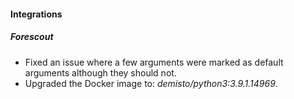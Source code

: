 
#### Integrations
##### Forescout
- Fixed an issue where a few arguments were marked as default arguments although they should not.
- Upgraded the Docker image to: *demisto/python3:3.9.1.14969*.
